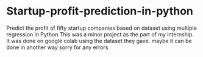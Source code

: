 # Startup-profit-prediction-in-python
Predict the profit of fifty startup companies based on dataset using multiple regression in Python
This was a minor project as the part of my internship. It was done on google colab using the dataset they gave.
maybe it can be done in another way sorry for any errors
